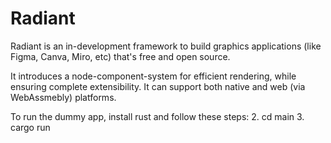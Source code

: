# Radiant

Radiant is an in-development framework to build graphics applications (like Figma, Canva, Miro, etc) that's free and open source. 

It introduces a node-component-system for efficient rendering, while ensuring complete extensibility. It can support both native and web (via WebAssmebly) platforms.

To run the dummy app, install rust and follow these steps:
2. cd main
3. cargo run
